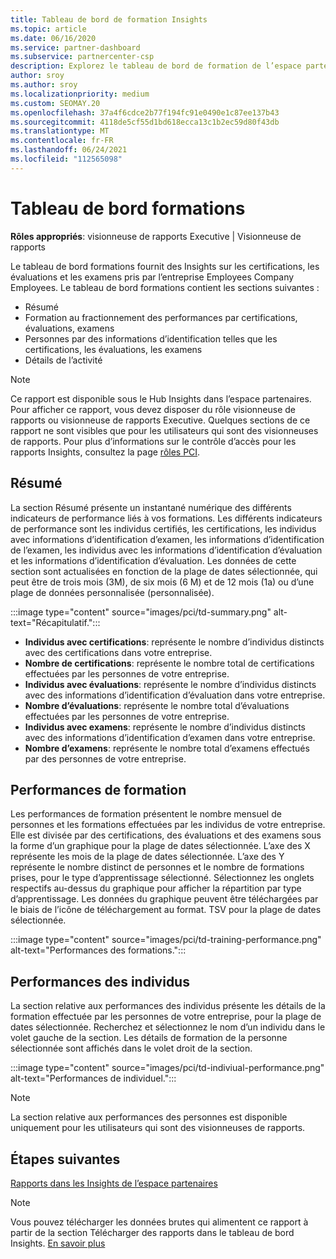 ```yaml
---
title: Tableau de bord de formation Insights
ms.topic: article
ms.date: 06/16/2020
ms.service: partner-dashboard
ms.subservice: partnercenter-csp
description: Explorez le tableau de bord de formation de l’espace partenaires. La formation est l’un des rapports disponibles dans la zone des Insights de l’espace partenaires (PCI).
author: sroy
ms.author: sroy
ms.localizationpriority: medium
ms.custom: SEOMAY.20
ms.openlocfilehash: 37a4f6cdce2b77f194fc91e0490e1c87ee137b43
ms.sourcegitcommit: 4118de5cf55d1bd618ecca13c1b2ec59d80f43db
ms.translationtype: MT
ms.contentlocale: fr-FR
ms.lasthandoff: 06/24/2021
ms.locfileid: "112565098"
---
```

# <a name="trainings-dashboard"></a>Tableau de bord formations

**Rôles appropriés**: visionneuse de rapports Executive | Visionneuse de rapports

Le tableau de bord formations fournit des Insights sur les certifications, les évaluations et les examens pris par l’entreprise Employees Company Employees. Le tableau de bord formations contient les sections suivantes :

- Résumé
- Formation au fractionnement des performances par certifications, évaluations, examens
- Personnes par des informations d’identification telles que les certifications, les évaluations, les examens
- Détails de l’activité

>[!NOTE] 
>Ce rapport est disponible sous le Hub Insights dans l’espace partenaires. Pour afficher ce rapport, vous devez disposer du rôle visionneuse de rapports ou visionneuse de rapports Executive. Quelques sections de ce rapport ne sont visibles que pour les utilisateurs qui sont des visionneuses de rapports. Pour plus d’informations sur le contrôle d’accès pour les rapports Insights, consultez la page [rôles PCI](pci-roles.md).

## <a name="summary"></a>Résumé

La section Résumé présente un instantané numérique des différents indicateurs de performance liés à vos formations. Les différents indicateurs de performance sont les individus certifiés, les certifications, les individus avec informations d’identification d’examen, les informations d’identification de l’examen, les individus avec les informations d’identification d’évaluation et les informations d’identification d’évaluation. Les données de cette section sont actualisées en fonction de la plage de dates sélectionnée, qui peut être de trois mois (3M), de six mois (6 M) et de 12 mois (1a) ou d’une plage de données personnalisée (personnalisée). 

:::image type="content" source="images/pci/td-summary.png" alt-text="Récapitulatif.":::

- **Individus avec certifications**: représente le nombre d’individus distincts avec des certifications dans votre entreprise.
- **Nombre de certifications**: représente le nombre total de certifications effectuées par les personnes de votre entreprise.
- **Individus avec évaluations**: représente le nombre d’individus distincts avec des informations d’identification d’évaluation dans votre entreprise. 
- **Nombre d’évaluations**: représente le nombre total d’évaluations effectuées par les personnes de votre entreprise.
- **Individus avec examens**: représente le nombre d’individus distincts avec des informations d’identification d’examen dans votre entreprise. 
- **Nombre d’examens**: représente le nombre total d’examens effectués par des personnes de votre entreprise.

## <a name="training-performance"></a>Performances de formation

Les performances de formation présentent le nombre mensuel de personnes et les formations effectuées par les individus de votre entreprise. Elle est divisée par des certifications, des évaluations et des examens sous la forme d’un graphique pour la plage de dates sélectionnée. L’axe des X représente les mois de la plage de dates sélectionnée. L’axe des Y représente le nombre distinct de personnes et le nombre de formations prises, pour le type d’apprentissage sélectionné. Sélectionnez les onglets respectifs au-dessus du graphique pour afficher la répartition par type d’apprentissage. Les données du graphique peuvent être téléchargées par le biais de l’icône de téléchargement au format. TSV pour la plage de dates sélectionnée.

:::image type="content" source="images/pci/td-training-performance.png" alt-text="Performances des formations.":::

## <a name="individuals-performance"></a>Performances des individus

La section relative aux performances des individus présente les détails de la formation effectuée par les personnes de votre entreprise, pour la plage de dates sélectionnée. Recherchez et sélectionnez le nom d’un individu dans le volet gauche de la section. Les détails de formation de la personne sélectionnée sont affichés dans le volet droit de la section.

:::image type="content" source="images/pci/td-indiviual-performance.png" alt-text="Performances de individuel.":::

>[!NOTE] 
> La section relative aux performances des personnes est disponible uniquement pour les utilisateurs qui sont des visionneuses de rapports. 

## <a name="next-steps"></a>Étapes suivantes

[Rapports dans les Insights de l’espace partenaires](partner-center-insights.md)

>[!NOTE] 
> Vous pouvez télécharger les données brutes qui alimentent ce rapport à partir de la section Télécharger des rapports dans le tableau de bord Insights. [En savoir plus](pci-download-reports.md)